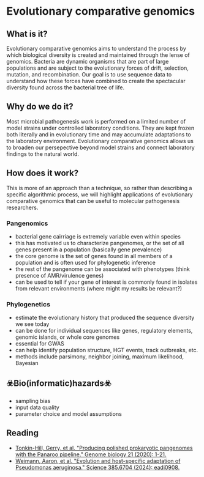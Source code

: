 # Evolutionary comparative genomics
## What is it?
Evolutionary comparative genomics aims to understand the process by which biological diversity is created and maintained through the lense of genomics. Bacteria are dynamic organisms that are part of large populations and are subject to the evolutionary forces of drift, selection, mutation, and recombination. Our goal is to use sequence data to understand how these forces have combined to create the spectacular diversity found across the bacterial tree of life.
## Why do we do it?
Most microbial pathogenesis work is performed on a limited number of model strains under controlled laboratory conditions. They are kept frozen both literally and in evolutionary time and may accumulate adaptations to the laboratory environment. Evolutionary comparative genomics allows us to broaden our persepective beyond model strains and connect laboratory findings to the natural world.
## How does it work?
This is more of an approach than a technique, so rather than describing a specific algorithmic process, we will highlight applications of evolutionary comparative genomics that can be useful to molecular pathogenesis researchers.
### Pangenomics
 - bacterial gene cairriage is extremely variable even within species
 - this has motivated us to characterize pangenomes, or the set of all genes present in a population (basically gene prevalence)
 - the core genome is the set of genes found in all members of a population and is often used for phylogenetic inference
 - the rest of the pangenome can be associated with phenotypes (think presence of AMR/virulence genes)
 - can be used to tell if your gene of interest is commonly found in isolates from relevant environments (where might my results be relevant?)
### Phylogenetics
 - estimate the evolutionary history that produced the sequence diversity we see today
 - can be done for individual sequences like genes, regulatory elements, genomic islands, or whole core genomes
 - essential for GWAS
 - can help identify population structure, HGT events, track outbreaks, etc.
 - methods include parsimony, neighbor joining, maximum likelihood, Bayesian
## ☣️Bio(informatic)hazards☣️
 - sampling bias
 - input data quality
 - parameter choice and model assumptions
## Reading
[comment]: <> (use MLA citations here)
 - [Tonkin-Hill, Gerry, et al. "Producing polished prokaryotic pangenomes with the Panaroo pipeline." Genome biology 21 (2020): 1-21.](https://doi.org/10.1186/s13059-020-02090-4)
 - [Weimann, Aaron, et al. "Evolution and host-specific adaptation of Pseudomonas aeruginosa." Science 385.6704 (2024): eadi0908.](https://doi.org/10.1126/science.adi0908)
